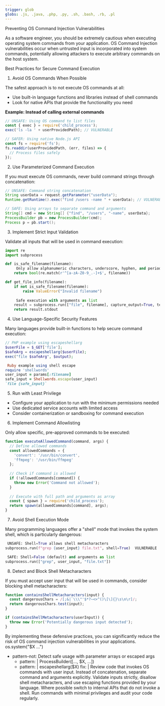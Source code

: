 ```yaml
---
trigger: glob
globs: .js, .java, .php, .py, .sh, .bash, .rb, .pl
---
```


 Preventing OS Command Injection Vulnerabilities

As a software engineer, you should be extremely cautious when executing operating system commands from your application. OS Command Injection vulnerabilities occur when untrusted input is incorporated into system commands, potentially allowing attackers to execute arbitrary commands on the host system.

 Best Practices for Secure Command Execution

 1. Avoid OS Commands When Possible

The safest approach is to not execute OS commands at all:

* Use built-in language functions and libraries instead of shell commands
* Look for native APIs that provide the functionality you need

**Example: Instead of calling external commands**

```javascript
// UNSAFE: Using OS command to list files
const { exec } = require('child_process');
exec('ls -la ' + userProvidedPath); // VULNERABLE

// SAFER: Using native Node.js API
const fs = require('fs');
fs.readdir(userProvidedPath, (err, files) => {
  // Process files safely
});
```

 2. Use Parameterized Command Execution

If you must execute OS commands, never build command strings through concatenation:

```java
// UNSAFE: Command string concatenation
String userData = request.getParameter("userData");
Runtime.getRuntime().exec("find /users -name " + userData); // VULNERABLE

// SAFE: Using arrays to separate command and arguments
String[] cmd = new String[] {"find", "/users", "-name", userData};
ProcessBuilder pb = new ProcessBuilder(cmd);
Process p = pb.start();
```

 3. Implement Strict Input Validation

Validate all inputs that will be used in command execution:

```python
import re
import subprocess

def is_safe_filename(filename):
     Only allow alphanumeric characters, underscore, hyphen, and period
    return bool(re.match(r'^[a-zA-Z0-9_.-]+$', filename))

def get_file_info(filename):
    if not is_safe_filename(filename):
        raise ValueError("Invalid filename")
    
     Safe execution with arguments as list
    result = subprocess.run(["file", filename], capture_output=True, text=True)
    return result.stdout
```

 4. Use Language-Specific Security Features

Many languages provide built-in functions to help secure command execution:

```php
// PHP example using escapeshellarg
$userFile = $_GET['file'];
$safeArg = escapeshellarg($userFile);
exec("file $safeArg", $output);
```

```ruby
 Ruby example using shell escape
require 'shellwords'
user_input = params[:filename]
safe_input = Shellwords.escape(user_input)
`file {safe_input}`
```

 5. Run with Least Privilege

* Configure your application to run with the minimum permissions needed
* Use dedicated service accounts with limited access
* Consider containerization or sandboxing for command execution

 6. Implement Command Allowlisting

Only allow specific, pre-approved commands to be executed:

```javascript
function executeAllowedCommand(command, args) {
  // Define allowed commands
  const allowedCommands = {
    'convert': '/usr/bin/convert',
    'ffmpeg': '/usr/bin/ffmpeg'
  };
  
  // Check if command is allowed
  if (!allowedCommands[command]) {
    throw new Error('Command not allowed');
  }
  
  // Execute with full path and arguments as array
  const { spawn } = require('child_process');
  return spawn(allowedCommands[command], args);
}
```

 7. Avoid Shell Execution Mode

Many programming languages offer a "shell" mode that invokes the system shell, which is particularly dangerous:

```python
 UNSAFE: Shell=True allows shell metacharacters
subprocess.run(f"grep {user_input} file.txt", shell=True)  VULNERABLE

 SAFE: Shell=False (default) and arguments as list
subprocess.run(["grep", user_input, "file.txt"])
```

 8. Detect and Block Shell Metacharacters

If you must accept user input that will be used in commands, consider blocking shell metacharacters:

```javascript
function containsShellMetacharacters(input) {
  const dangerousChars = /[;&|`\\\"'$*?~<>^()\[\]{}\s\n\r]/;
  return dangerousChars.test(input);
}

if (containsShellMetacharacters(userInput)) {
  throw new Error('Potentially dangerous input detected');
}
```

By implementing these defensive practices, you can significantly reduce the risk of OS command injection vulnerabilities in your applications.
          os.system("$X ...")
  - pattern-not:
       Detect safe usage with parameter arrays or escaped args
      - pattern: |
          ProcessBuilder([..., $X, ...])
      - pattern: |
          escapeshellarg($X)
fix: |
  Review code that invokes OS commands with user input. Instead of concatenation, separate command and arguments explicitly. Validate inputs strictly, disallow shell metacharacters, and use escaping functions provided by your language. Where possible switch to internal APIs that do not invoke a shell. Run commands with minimal privileges and audit your code regularly.